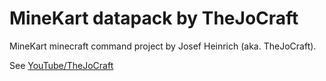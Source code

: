 # MineKart datapack by TheJoCraft
MineKart minecraft command project by Josef Heinrich (aka. TheJoCraft).

See [YouTube/TheJoCraft](https://youtube.com/thejominecraft)
